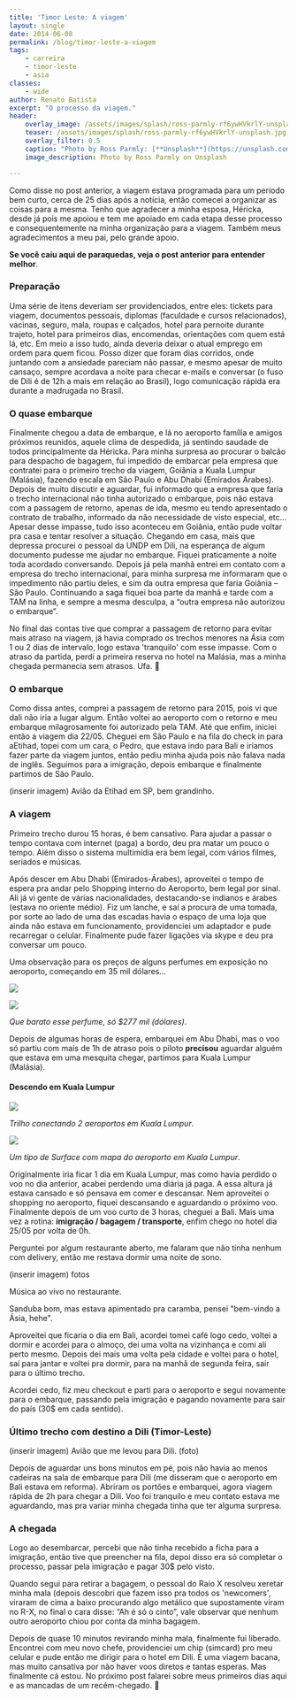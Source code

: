 ```yaml
---
title: 'Timor Leste: A viagem'
layout: single
date: 2014-06-08
permalink: /blog/timor-leste-a-viagem
tags: 
    - carreira
    - timor-leste
    - asia
classes: 
    - wide
author: Renato Batista
excerpt: "O processo da viagem."
header:
    overlay_image: /assets/images/splash/ross-parmly-rf6ywHVkrlY-unsplash.jpg
    teaser: /assets/images/splash/ross-parmly-rf6ywHVkrlY-unsplash.jpg
    overlay_filter: 0.5
    caption: "Photo by Ross Parmly: [**Unsplash**](https://unsplash.com/photos/rf6ywHVkrlY)"
    image_description: Photo by Ross Parmly on Unsplash

---
```


Como disse no post anterior, a viagem estava programada para um período bem curto, cerca de 25 dias após a notícia, então comecei a organizar as coisas para a mesma. Tenho que agradecer a minha esposa, Héricka, desde já pois me apoiou e tem me apoiado em cada etapa desse processo e consequentemente na minha organização para a viagem. Também meus agradecimentos a meu pai, pelo grande apoio.

**Se você caiu aqui de paraquedas, veja o post anterior para entender melhor**.

### Preparação

Uma série de itens deveriam ser providenciados, entre eles: tickets para viagem, documentos pessoais, diplomas (faculdade e cursos relacionados), vacinas, seguro, mala, roupas e calçados, hotel para pernoite durante trajeto, hotel para primeiros dias, encomendas, orientações com quem está lá, etc. Em meio a isso tudo, ainda deveria deixar o atual emprego em ordem para quem ficou. Posso dizer que foram dias corridos, onde juntando com a ansiedade pareciam não passar, e mesmo apesar de muito cansaço, sempre acordava a noite para checar e-mails e conversar (o fuso de Dili é de 12h a mais em relação ao Brasil), logo comunicação rápida era durante a madrugada no Brasil.
 
### O quase embarque

Finalmente chegou a data de embarque, e lá no aeroporto família e amigos próximos reunidos, aquele clima de despedida, já sentindo saudade de todos principalmente da Héricka. Para minha surpresa ao procurar o balcão para despacho de bagagem, fui impedido de embarcar pela empresa que contratei para o primeiro trecho da viagem, Goiânia a Kuala Lumpur (Malásia), fazendo escala em São Paulo e Abu Dhabi (Emirados Árabes).
Depois de muito discutir e aguardar, fui informado que a empresa que faria o trecho internacional não tinha autorizado o embarque, pois não estava com a passagem de retorno, apenas de ida, mesmo eu tendo apresentado o contrato de trabalho, informado da não necessidade de visto especial, etc… Apesar desse impasse, tudo isso aconteceu em Goiânia, então pude voltar pra casa e tentar resolver a situação.
Chegando em casa, mais que depressa procurei o pessoal da UNDP em Dili, na esperança de algum documento pudesse me ajudar no embarque. Fiquei praticamente a noite toda acordado conversando. Depois já pela manhã entrei em contato com a empresa do trecho internacional, para minha surpresa me informaram que o impedimento não partiu deles, e sim da outra empresa que faria Goiânia – São Paulo. Continuando a saga fiquei boa parte da manhã e tarde com a TAM na linha, e sempre a mesma desculpa, a “outra empresa não autorizou o embarque”.

No final das contas tive que comprar a passagem de retorno para evitar mais atraso na viagem, já havia comprado os trechos menores na Ásia com 1 ou 2 dias de intervalo, logo estava 'tranquilo' com esse impasse. Com o atraso da partida, perdi a primeira reserva no hotel na Malásia, mas a minha chegada permanecia sem atrasos. Ufa. 🙂

### O embarque

Como dissa antes, comprei a passagem de retorno para 2015, pois vi que dali não iria a lugar algum. Então voltei ao aeroporto com o retorno e meu embarque milagrosamente foi autorizado pela TAM. Até que enfim, iniciei então a viagem dia 22/05. Cheguei em São Paulo e na fila do check in para aEtihad, topei com um cara, o Pedro, que estava indo para Bali e iríamos fazer parte da viagem juntos, então pediu minha ajuda pois não falava nada de inglês. Seguimos para a imigração, depois embarque e finalmente partimos de São Paulo.

(inserir imagem) Avião da Etihad em SP, bem grandinho.

### A viagem

Primeiro trecho durou 15 horas, é bem cansativo. Para ajudar a passar o tempo contava com internet (paga) a bordo, deu pra matar um pouco o tempo. Além disso o sistema multimídia era bem legal, com vários filmes, seriados e músicas.

Após descer em Abu Dhabi (Emirados-Árabes), aproveitei o tempo de espera pra andar pelo Shopping interno do Aeroporto, bem legal por sinal. Ali já vi gente de várias nacionalidades, destacando-se indianos e árabes (estava no oriente médio). Fiz um lanche, e saí a procura de uma tomada, por sorte ao lado de uma das escadas havia o espaço de uma loja que ainda não estava em funcionamento, providenciei um adaptador e pude recarregar o celular. Finalmente pude fazer ligações via skype e deu pra conversar um pouco.

Uma observação para os preços de alguns perfumes em exposição no aeroporto, começando em 35 mil dólares...

<a href='https://photos.google.com/share/AF1QipMo0b82OydAeSJpd-rwfJFmVB6JRZvbMGyhxUyM8rCuKj5z1x9NvLpMQ1fDwx6lbw?key=YVhrZGFObEhKYlVYU1ZnMDNybWZ5dHIxRVpOQlRR&source=ctrlq.org'><img src='https://lh3.googleusercontent.com/7bOMjg4EMZzldf5DnLeFYyd06VBSev7LXlfPI5Zoj4av7HJBtlGy6R0IOU-qUVwi2nhWEF5MCaNQpBaszZ2bq7YlKVzb8BxmzTOBuKOvZ3b5qbGGF6JrwlJbFuGyrTD4CZqQGQg' /></a>

<a href='https://photos.google.com/share/AF1QipMbpo4HVeelYW_DVbtRGHfbp6UHjz2MuHxzuG5JpWr_uljLIBq2KPrlYz3LDnMWkw?key=RUJHczFCdlJuRTNlTkZFeEJyTkhZUkdQOTdGdjBn&source=ctrlq.org'><img src='https://lh3.googleusercontent.com/6qhL0Wel3wCkteuKq1yJeRZ_YpMYpLlTAazDGzFl3_MM1fwFTELxkrSyKJavQNWTKFQEX-oA92o0knmU-RWLqvjfn_xWb7hxFezu7JCXrjD_K25jpVDKt6W4vdIYJY7tSZzRanI' /></a>

*Que barato esse perfume, só $277 mil (dólares)*.

Depois de algumas horas de espera, embarquei em Abu Dhabi, mas o voo só partiu com mais de 1h de atraso pois o piloto **precisou** aguardar alguém que estava em uma mesquita chegar, partimos para Kuala Lumpur (Malásia).

#### Descendo em Kuala Lumpur

<a href='https://photos.google.com/share/AF1QipPpy2Se3yTXpYNboBShD8MPYGEDfMO9eNoOYhBOXLUg08U4Hbh_WxAiiZL-VXOimg?key=UU5QRjF1NGY0S2ZYY1ZzTm5mbFlhUW1oZURWRjJR&source=ctrlq.org'><img src='https://lh3.googleusercontent.com/aqPtEjJKYeMf867uV3sy-KMO_0-uHxvRdbd9gUoKj4B8scdZbDeEw1L12YEd3i25q33VuTNY_dp-D8CZscE_jVTicUXlElY5wwgEhx2EGCVkbZTWHAzAMK6Q4u6jI5XM2PYDH1M' /></a>

*Trilho conectando 2 aeroportos em Kuala Lumpur*.


<a href='https://photos.google.com/share/AF1QipMIUUHzPxzYi2nnm4xRDxYcOhctGYjSiIq6WmfMpnlhXbqChrvY9ZpxzP1aztfRTA?key=Qm52WWtpR1VHWkhYX3Rtb3BjNXY5Y08wajBBRHlB&source=ctrlq.org'><img src='https://lh3.googleusercontent.com/w2HqyC40r04WjaIqq4Jo_oDY8iBsSGwuhj2WoJqm8_F7E74BHfTPxeoArvtP5z4S-HGlJZBlXVlBZgmL5mXoPEHKm14pGJstetGZlDf0NJmovhYB9CgFgWBd81HBWQBlpMPAyLs' /></a>

*Um tipo de Surface com mapa do aeroporto em Kuala Lumpur*.

Originalmente iria ficar 1 dia em Kuala Lumpur, mas como havia perdido o voo no dia anterior, acabei perdendo uma diária já paga. A essa altura já estava cansado e só pensava em comer e descansar. Nem aproveitei o shopping no aeroporto, fiquei descansando e aguardando o próximo voo. Finalmente depois de um voo curto de 3 horas, cheguei a Bali. Mais uma vez a rotina: **imigração / bagagem / transporte**, enfim chego no hotel dia 25/05 por volta de 0h. 

Perguntei por algum restaurante aberto, me falaram que não tinha nenhum com delivery, então me restava dormir uma noite de sono.

(inserir imagem) fotos

Música ao vivo no restaurante.

Sanduba bom, mas estava apimentado pra caramba, pensei "bem-vindo a Ásia, hehe".

Aproveitei que ficaria o dia em Bali, acordei tomei café logo cedo, voltei a dormir e acordei para o almoço, dei uma volta na vizinhança e comi ali perto mesmo. Depois dei mais uma volta pela cidade e voltei para o hotel, saí para jantar e voltei pra dormir, para na manhã de segunda feira, sair para o último trecho. 

Acordei cedo, fiz meu checkout e parti para o aeroporto e segui novamente para o embarque, passando pela imigração e pagando novamente para sair do país (30$ em cada sentido).

### Último trecho com destino a Dili (Timor-Leste)

(inserir imagem)  Avião que me levou para Dili. (foto)

Depois de aguardar uns bons minutos em pé, pois não havia ao menos cadeiras na sala de embarque para Dili (me disseram que o aeroporto em Bali estava em reforma). Abriram os portões e embarquei, agora viagem rápida de 2h para chegar a Dili. Voo foi tranquilo e meu contato estava me aguardando, mas pra variar minha chegada tinha que ter alguma surpresa.

### A chegada

Logo ao desembarcar, percebi que não tinha recebido a ficha para a imigração, então tive que preencher na fila, depoi disso era só completar o processo, passar pela imigração e pagar 30$ pelo visto. 

Quando segui para retirar a bagagem, o pessoal do Raio X resolveu xeretar minha mala (depois descobri que fazem isso pra todos os 'newcomers', viraram de cima a baixo procurando algo metálico que supostamente viram no R-X, no final o cara disse: “Ah é só o cinto”, vale observar que nenhum outro aeroporto chiou por conta da minha bagagem.

Depois de quase 10 minutos revirando minha mala, finalmente fui liberado. 
Encontrei com meu novo chefe, providenciei um chip (simcard) pro meu celular e pude então me dirigir para o hotel em Dili. É uma viagem bacana, mas muito cansativa por não haver voos diretos e tantas esperas. Mas finalmente cá estou. No próximo post falarei sobre meus primeiros dias aqui e as mancadas de um recém-chegado. 🙂